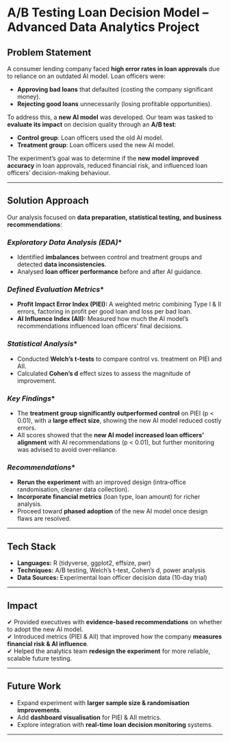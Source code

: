 # A/B Testing Loan Decision Model – Advanced Data Analytics Project

## Problem Statement
A consumer lending company faced **high error rates in loan approvals** due to reliance on an outdated AI model. Loan officers were:
- **Approving bad loans** that defaulted (costing the company significant money).
- **Rejecting good loans** unnecessarily (losing profitable opportunities).

To address this, a **new AI model** was developed. Our team was tasked to **evaluate its impact** on decision quality through an **A/B test**:
- **Control group**: Loan officers used the old AI model.
- **Treatment group**: Loan officers used the new AI model.

The experiment’s goal was to determine if the **new model improved accuracy** in loan approvals, reduced financial risk, and influenced loan officers’ decision-making behaviour.

---

## Solution Approach
Our analysis focused on **data preparation, statistical testing, and business recommendations**:

### *Exploratory Data Analysis (EDA)**
- Identified **imbalances** between control and treatment groups and detected **data inconsistencies**.
- Analysed **loan officer performance** before and after AI guidance.

### *Defined Evaluation Metrics**
- **Profit Impact Error Index (PIEI):** A weighted metric combining Type I & II errors, factoring in profit per good loan and loss per bad loan.
- **AI Influence Index (AII):** Measured how much the AI model’s recommendations influenced loan officers’ final decisions.

### *Statistical Analysis**
- Conducted **Welch’s t-tests** to compare control vs. treatment on PIEI and AII.
- Calculated **Cohen’s d** effect sizes to assess the magnitude of improvement.

### *Key Findings**
- The **treatment group significantly outperformed control** on PIEI (p < 0.01), with a **large effect size**, showing the new AI model reduced costly errors.
- AII scores showed that the **new AI model increased loan officers’ alignment** with AI recommendations (p < 0.01), but further monitoring was advised to avoid over‑reliance.

### *Recommendations**
- **Rerun the experiment** with an improved design (intra‑office randomisation, cleaner data collection).
- **Incorporate financial metrics** (loan type, loan amount) for richer analysis.
- Proceed toward **phased adoption** of the new AI model once design flaws are resolved.

---

## Tech Stack
- **Languages:** R (tidyverse, ggplot2, effsize, pwr)
- **Techniques:** A/B testing, Welch’s t-test, Cohen’s d, power analysis
- **Data Sources:** Experimental loan officer decision data (10‑day trial)

---

## Impact
✔ Provided executives with **evidence-based recommendations** on whether to adopt the new AI model.  
✔ Introduced metrics (PIEI & AII) that improved how the company **measures financial risk & AI influence**.  
✔ Helped the analytics team **redesign the experiment** for more reliable, scalable future testing.

---

## Future Work
- Expand experiment with **larger sample size & randomisation improvements**.
- Add **dashboard visualisation** for PIEI & AII metrics.
- Explore integration with **real-time loan decision monitoring** systems.

---

